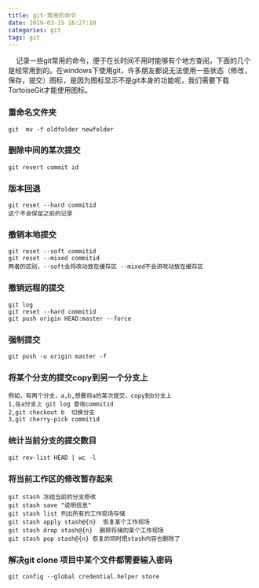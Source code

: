 ```yaml
---
title: git-常用的命令
date: 2019-03-15 16:27:10
categories: git
tags: git
---
```


&nbsp;&nbsp;&nbsp;&nbsp;记录一些git常用的命令，便于在长时间不用时能够有个地方查阅，下面的几个是经常用到的。在windows下使用git，许多朋友都说无法使用一些状态（修改，保存，提交）图标，是因为图标显示不是git本身的功能呢，我们需要下载TortoiseGit才能使用图标。

### 重命名文件夹
```
git  mv -f oldfolder newfolder
```

### 删除中间的某次提交
```
git revert commit id
```

### 版本回退
```
git reset --hard commitid
这个不会保留之前的记录
```
### 撤销本地提交
```
git reset --soft commitid
git reset --mixed commitid
两者的区别，--soft会将改动放在缓存区 --mixed不会讲改动放在缓存区
```

### 撤销远程的提交
```
git log
git reset --hard commitid
git push origin HEAD:master --force
```

### 强制提交
```
git push -u origin master -f
```

### 将某个分支的提交copy到另一个分支上
```
例如，有两个分支，a,b,想要将a的某次提交，copy到b分支上
1,在a分支上 git log 查询commitid
2,git checkout b  切换分支
3,git cherry-pick commitid
```

### 统计当前分支的提交数目
```
git rev-list HEAD | wc -l
```
### 将当前工作区的修改暂存起来
```
git stash 冻结当前的分支修改
git stash save "说明信息"
git stash list 列出所有的工作现场存储
git stash apply stash@{n}  恢复某个工作现场
git stash drop stash@{n}  删除存储的某个工作现场
git stash pop stash@{n} 恢复的同时把stash内容也删除了
```

### 解决git clone 项目中某个文件都需要输入密码

~~~
git config --global credential.helper store
~~~

